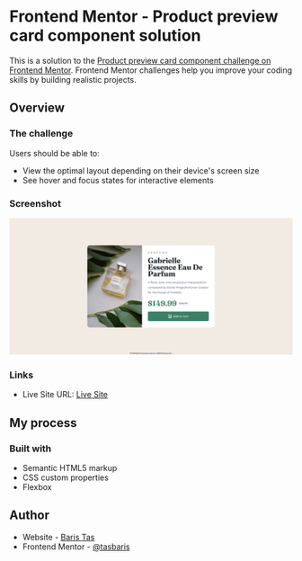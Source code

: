 # Frontend Mentor - Product preview card component solution

This is a solution to the [Product preview card component challenge on Frontend Mentor](https://www.frontendmentor.io/challenges/product-preview-card-component-GO7UmttRfa). Frontend Mentor challenges help you improve your coding skills by building realistic projects. 

## Overview

### The challenge

Users should be able to:

- View the optimal layout depending on their device's screen size
- See hover and focus states for interactive elements

### Screenshot

![](./screenshot.png)

### Links

- Live Site URL: [Live Site](https://tasbaris.github.io/frontend-mentor/product-preview-card/index.html)

## My process

### Built with

- Semantic HTML5 markup
- CSS custom properties
- Flexbox

## Author

- Website - [Baris Tas](https://www.your-site.com)
- Frontend Mentor - [@tasbaris](https://www.frontendmentor.io/profile/tasbaris)